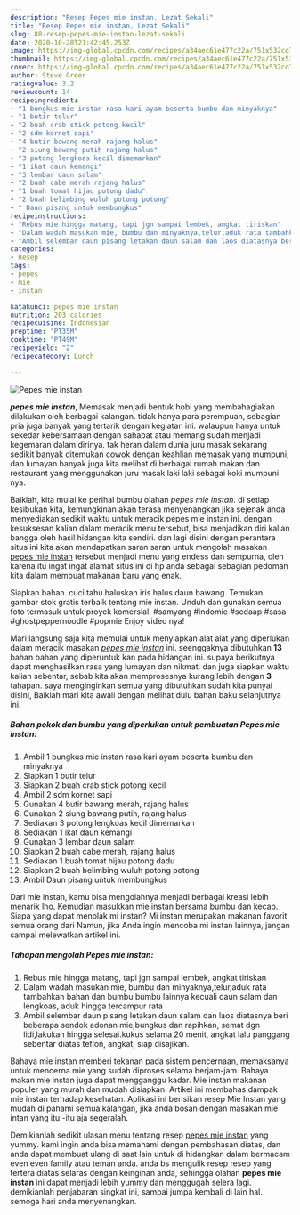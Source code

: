 ```yaml
---
description: "Resep Pepes mie instan, Lezat Sekali"
title: "Resep Pepes mie instan, Lezat Sekali"
slug: 88-resep-pepes-mie-instan-lezat-sekali
date: 2020-10-28T21:42:45.253Z
image: https://img-global.cpcdn.com/recipes/a34aec61e477c22a/751x532cq70/pepes-mie-instan-foto-resep-utama.jpg
thumbnail: https://img-global.cpcdn.com/recipes/a34aec61e477c22a/751x532cq70/pepes-mie-instan-foto-resep-utama.jpg
cover: https://img-global.cpcdn.com/recipes/a34aec61e477c22a/751x532cq70/pepes-mie-instan-foto-resep-utama.jpg
author: Steve Greer
ratingvalue: 3.2
reviewcount: 14
recipeingredient:
- "1 bungkus mie instan rasa kari ayam beserta bumbu dan minyaknya"
- "1 butir telur"
- "2 buah crab stick potong kecil"
- "2 sdm kornet sapi"
- "4 butir bawang merah rajang halus"
- "2 siung bawang putih rajang halus"
- "3 potong lengkoas kecil dimemarkan"
- "1 ikat daun kemangi"
- "3 lembar daun salam"
- "2 buah cabe merah rajang halus"
- "1 buah tomat hijau potong dadu"
- "2 buah belimbing wuluh potong potong"
- " Daun pisang untuk membungkus"
recipeinstructions:
- "Rebus mie hingga matang, tapi jgn sampai lembek, angkat tiriskan"
- "Dalam wadah masukan mie, bumbu dan minyaknya,telur,aduk rata tambahkan bahan dan bumbu bumbu lainnya kecuali daun salam dan lengkoas, aduk hingga tercampur rata"
- "Ambil selembar daun pisang letakan daun salam dan laos diatasnya beri beberapa sendok adonan mie,bungkus dan rapihkan, semat dgn lidi,lakukan hingga selesai.kukus selama 20 menit, angkat lalu panggang sebentar diatas teflon, angkat, siap disajikan."
categories:
- Resep
tags:
- pepes
- mie
- instan

katakunci: pepes mie instan 
nutrition: 203 calories
recipecuisine: Indonesian
preptime: "PT35M"
cooktime: "PT49M"
recipeyield: "2"
recipecategory: Lunch

---
```



![Pepes mie instan](https://img-global.cpcdn.com/recipes/a34aec61e477c22a/751x532cq70/pepes-mie-instan-foto-resep-utama.jpg)

<b><i>pepes mie instan</i></b>, Memasak menjadi bentuk hobi yang membahagiakan dilakukan oleh berbagai kalangan. tidak hanya para perempuan, sebagian pria juga banyak yang tertarik dengan kegiatan ini. walaupun hanya untuk sekedar kebersamaan dengan sahabat atau memang sudah menjadi kegemaran dalam dirinya. tak heran dalam dunia juru masak sekarang sedikit banyak ditemukan cowok dengan keahlian memasak yang mumpuni, dan lumayan banyak juga kita melihat di berbagai rumah makan dan restaurant yang menggunakan juru masak laki laki sebagai koki mumpuni nya.

Baiklah, kita mulai ke perihal bumbu olahan <i>pepes mie instan</i>. di setiap kesibukan kita, kemungkinan akan terasa menyenangkan jika sejenak anda menyediakan sedikit waktu untuk meracik pepes mie instan ini. dengan kesuksesan kalian dalam meracik menu tersebut, bisa menjadikan diri kalian bangga oleh hasil hidangan kita sendiri. dan lagi disini dengan perantara situs ini kita akan mendapatkan saran saran untuk mengolah masakan <u>pepes mie instan</u> tersebut menjadi menu yang endess dan sempurna, oleh karena itu ingat ingat alamat situs ini di hp anda sebagai sebagian pedoman kita dalam membuat makanan baru yang enak.

Siapkan bahan. cuci tahu haluskan iris halus daun bawang. Temukan gambar stok gratis terbaik tentang mie instan. Unduh dan gunakan semua foto termasuk untuk proyek komersial. #samyang #indomie #sedaap #sasa #ghostpeppernoodle #popmie Enjoy video nya!


Mari langsung saja kita memulai untuk menyiapkan alat alat yang diperlukan dalam meracik masakan <u><i>pepes mie instan</i></u> ini. seenggaknya dibutuhkan <b>13</b> bahan bahan yang diperuntuk kan pada hidangan ini. supaya berikutnya dapat menghasilkan rasa yang lumayan dan nikmat. dan juga siapkan waktu kalian sebentar, sebab kita akan memprosesnya kurang lebih dengan <b>3</b> tahapan. saya menginginkan semua yang dibutuhkan sudah kita punyai disini, Baiklah mari kita awali dengan melihat dulu bahan baku selanjutnya ini.

<!--inarticleads1-->

##### Bahan pokok dan bumbu yang diperlukan untuk pembuatan Pepes mie instan:

1. Ambil 1 bungkus mie instan rasa kari ayam beserta bumbu dan minyaknya
1. Siapkan 1 butir telur
1. Siapkan 2 buah crab stick potong kecil
1. Ambil 2 sdm kornet sapi
1. Gunakan 4 butir bawang merah, rajang halus
1. Gunakan 2 siung bawang putih, rajang halus
1. Sediakan 3 potong lengkoas kecil dimemarkan
1. Sediakan 1 ikat daun kemangi
1. Gunakan 3 lembar daun salam
1. Siapkan 2 buah cabe merah, rajang halus
1. Sediakan 1 buah tomat hijau potong dadu
1. Siapkan 2 buah belimbing wuluh potong potong
1. Ambil  Daun pisang untuk membungkus


Dari mie instan, kamu bisa mengolahnya menjadi berbagai kreasi lebih menarik lho. Kemudian masukkan mie instan bersama bumbu dan kecap. Siapa yang dapat menolak mi instan? Mi instan merupakan makanan favorit semua orang dari Namun, jika Anda ingin mencoba mi instan lainnya, jangan sampai melewatkan artikel ini. 

<!--inarticleads2-->

##### Tahapan mengolah Pepes mie instan:

1. Rebus mie hingga matang, tapi jgn sampai lembek, angkat tiriskan
1. Dalam wadah masukan mie, bumbu dan minyaknya,telur,aduk rata tambahkan bahan dan bumbu bumbu lainnya kecuali daun salam dan lengkoas, aduk hingga tercampur rata
1. Ambil selembar daun pisang letakan daun salam dan laos diatasnya beri beberapa sendok adonan mie,bungkus dan rapihkan, semat dgn lidi,lakukan hingga selesai.kukus selama 20 menit, angkat lalu panggang sebentar diatas teflon, angkat, siap disajikan.


Bahaya mie instan memberi tekanan pada sistem pencernaan, memaksanya untuk mencerna mie yang sudah diproses selama berjam-jam. Bahaya makan mie instan juga dapat mengganggu kadar. Mie instan makanan populer yang murah dan mudah disiapkan. Artikel ini membahas dampak mie instan terhadap kesehatan. Aplikasi ini berisikan resep Mie Instan yang mudah di pahami semua kalangan, jika anda bosan dengan masakan mie intan yang itu -itu aja segeralah. 

Demikianlah sedikit ulasan menu tentang resep <u>pepes mie instan</u> yang yummy. kami ingin anda bisa memahami dengan pembahasan diatas, dan anda dapat membuat ulang di saat lain untuk di hidangkan dalam bermacam even even family atau teman anda. anda bs mengulik resep resep yang tertera diatas selaras dengan keinginan anda, sehingga olahan <b>pepes mie instan</b> ini dapat menjadi lebih yummy dan menggugah selera lagi. demikianlah penjabaran singkat ini, sampai jumpa kembali di lain hal. semoga hari anda menyenangkan.
